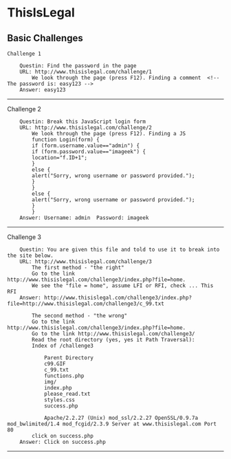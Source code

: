 # ThisIsLegal

<h2>Basic Challenges</h2>

	Challenge 1
	
		Questin: Find the password in the page
		URL: http://www.thisislegal.com/challenge/1
			We look through the page (press F12). Finding a comment  <!-- The password is: easy123 -->
		Answer: easy123
		
<hr>
	Challenge 2
	
		Questin: Break this JavaScript login form
		URL: http://www.thisislegal.com/challenge/2
			We look through the page (press F12). Finding a JS 
			function Login(form) { 
			if (form.username.value=="admin") {
			if (form.password.value=="imageek") { 
			location="f.ID+1";   
			} 
			else { 
			alert("Sorry, wrong username or password provided."); 
			}  
			}
			else { 
			alert("Sorry, wrong username or password provided."); 
			}  
			} 
		Answer: Username: admin  Password: imageek
		
<hr>
	Challenge 3
	
		Questin: You are given this file and told to use it to break into the site below.
		URL: http://www.thisislegal.com/challenge/3
			The first method - "the right"
			Go to the link http://www.thisislegal.com/challenge3/index.php?file=home. 
			We see the "file = home", assume LFI or RFI, check ... This RFI
		Answer: http://www.thisislegal.com/challenge3/index.php?file=http://www.thisislegal.com/challenge3/c_99.txt
		
			The second method - "the wrong"
			Go to the link http://www.thisislegal.com/challenge3/index.php?file=home.
			Go to the link http://www.thisislegal.com/challenge3/
			Read the root directory (yes, yes it Path Traversal):
			Index of /challenge3

				Parent Directory
				c99.GIF
				c_99.txt
				functions.php
				img/
				index.php
				please_read.txt
				styles.css
				success.php

				Apache/2.2.27 (Unix) mod_ssl/2.2.27 OpenSSL/0.9.7a mod_bwlimited/1.4 mod_fcgid/2.3.9 Server at www.thisislegal.com Port 80
			click on success.php
		Answer: Click on success.php

<hr>